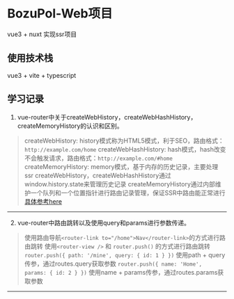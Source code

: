 # BozuPol-Web项目

vue3 + nuxt 实现ssr项目

## 使用技术栈

vue3 + vite + typescript

## 学习记录

1. vue-router中关于createWebHistory，createWebHashHistory， createMemoryHistory的认识和区别。  

> createWebHistory: history模式称为HTML5模式，利于SEO，路由格式：`http://example.com/home`
> createWebHashHistory: hash模式，hash改变不会触发请求，路由格式：`http://example.com/#home`
> createMemoryHistory: memory模式，基于内存的历史记录，主要处理ssr
> createWebHistory，createWebHashHistory通过window.history.state来管理历史记录
> createMemoryHistory通过内部维护一个队列和一个位置指针进行路由记录管理，保证SSR中路由能正常进行
[具体参考here](https://blog.csdn.net/qq_33635385/article/details/125120460)

---

2. vue-router中路由跳转以及使用query和params进行参数传递。

> 使用路由导航`<router-link to="/home">Nav</router-link>`的方式进行路由跳转
> 使用`<router-view />` 和 `router.push()` 的方式进行路由跳转
> `router.push({ path: '/mine', query: { id: 1 } })` 使用path + query传参，通过routes.query获取参数
> `router.push({ name: 'Home', params: { id: 2 } })` 使用name + params传参，通过routes.params获取参数

---
